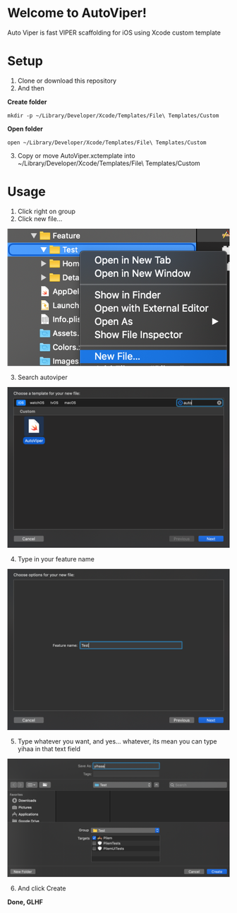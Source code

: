 
# Welcome to AutoViper!

Auto Viper is fast VIPER scaffolding for iOS using Xcode custom template

# Setup

1. Clone or download this repository
2. And then

**Create folder**

    mkdir -p ~/Library/Developer/Xcode/Templates/File\ Templates/Custom
    
 **Open folder**

    open ~/Library/Developer/Xcode/Templates/File\ Templates/Custom

3. Copy or move AutoViper.xctemplate into ~/Library/Developer/Xcode/Templates/File\ Templates/Custom

# Usage

 1. Click right on group
 2. Click new file...
 
 ![enter image description here](https://raw.githubusercontent.com/dhiyaulhaqZA/ios-xcode-auto-viper/master/Screenshot/ss1.png)
 
 3. Search autoviper
 
 ![enter image description here](https://raw.githubusercontent.com/dhiyaulhaqZA/ios-xcode-auto-viper/master/Screenshot/ss2.png)
 
 4. Type in your feature name
 
 ![enter image description here](https://raw.githubusercontent.com/dhiyaulhaqZA/ios-xcode-auto-viper/master/Screenshot/ss3.png)
 
 5. Type whatever you want, and yes... whatever, its mean you can type yihaa in that text field
 
 ![enter image description here](https://raw.githubusercontent.com/dhiyaulhaqZA/ios-xcode-auto-viper/master/Screenshot/ss4.png)

6. And click Create

**Done, GLHF**
## 

